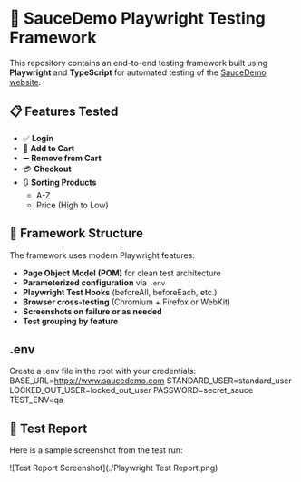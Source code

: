# 🧪 SauceDemo Playwright Testing Framework

This repository contains an end-to-end testing framework built using **Playwright** and **TypeScript** for automated testing of the [SauceDemo website](https://www.saucedemo.com/).

## 📋 Features Tested

- ✅ **Login**
- 🛒 **Add to Cart**
- ➖ **Remove from Cart**
- 💳 **Checkout**
- 🔃 **Sorting Products**
  - A-Z
  - Price (High to Low)

## 🧱 Framework Structure

The framework uses modern Playwright features:
- **Page Object Model (POM)** for clean test architecture
- **Parameterized configuration** via `.env`
- **Playwright Test Hooks** (beforeAll, beforeEach, etc.)
- **Browser cross-testing** (Chromium + Firefox or WebKit)
- **Screenshots on failure or as needed**
- **Test grouping by feature**

## .env
Create a .env file in the root with your credentials:
BASE_URL=https://www.saucedemo.com
STANDARD_USER=standard_user
LOCKED_OUT_USER=locked_out_user
PASSWORD=secret_sauce
TEST_ENV=qa

## 🧪 Test Report

Here is a sample screenshot from the test run:

![Test Report Screenshot](./Playwright Test Report.png)
